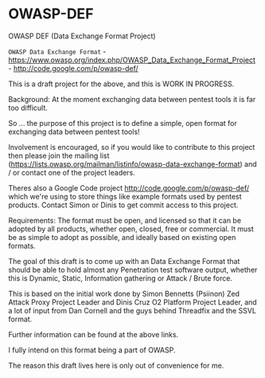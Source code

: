OWASP-DEF
=========

OWASP DEF (Data Exchange Format Project)

`OWASP Data Exchange Format` - https://www.owasp.org/index.php/OWASP_Data_Exchange_Format_Project - http://code.google.com/p/owasp-def/

This is a draft project for the above, and this is WORK IN PROGRESS.

Background:
At the moment exchanging data between pentest tools it is far too difficult.

So ... the purpose of this project is to define a simple, open format for exchanging data between pentest tools!

Involvement is encouraged, so if you would like to contribute to this project then please join the mailing list (https://lists.owasp.org/mailman/listinfo/owasp-data-exchange-format) and / or contact one of the project leaders.

Theres also a Google Code project http://code.google.com/p/owasp-def/ which we're using to store things like example formats used by pentest products. Contact Simon or Dinis to get commit access to this project. 

Requirements:
The format must be open, and licensed so that it can be adopted by all products, whether open, closed, free or commercial.
It must be as simple to adopt as possible, and ideally based on existing open formats. 




The goal of this draft is to come up with an Data Exchange Format that should be able to hold almost any Penetration test software output, whether this is
Dynamic, Static, Information gathering or Attack / Brute force.

This is based on the initial work done by Simon Bennetts (Psiinon) Zed Attack Proxy Project Leader and  Dinis Cruz O2 Platform Project Leader, 
and a lot of input from Dan Cornell and the guys behind Threadfix and the SSVL format.

Further information can be found at the above links.

I fully intend on this format being a part of OWASP.

The reason this draft lives here is only out of convenience for me.  
